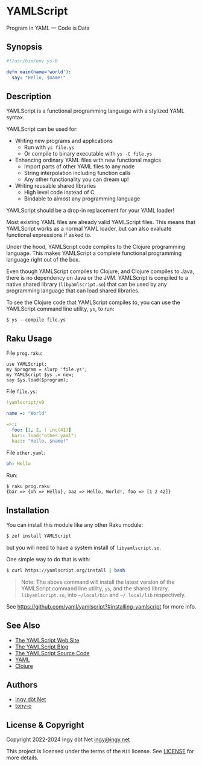 YAMLScript
==========

Program in YAML — Code is Data


## Synopsis

```yaml
#!/usr/bin/env ys-0

defn main(name='world'):
  say: "Hello, $name!"
```


## Description

YAMLScript is a functional programming language with a stylized YAML syntax.

YAMLScript can be used for:

* Writing new programs and applications
  * Run with `ys file.ys`
  * Or compile to binary executable with `ys -C file.ys`
* Enhancing ordinary YAML files with new functional magics
  * Import parts of other YAML files to any node
  * String interpolation including function calls
  * Any other functionality you can dream up!
* Writing reusable shared libraries
  * High level code instead of C
  * Bindable to almost any programming language

YAMLScript should be a drop-in replacement for your YAML loader!

Most existing YAML files are already valid YAMLScript files.
This means that YAMLScript works as a normal YAML loader, but can also evaluate
functional expressions if asked to.

Under the hood, YAMLScript code compiles to the Clojure programming language.
This makes YAMLScript a complete functional programming language right out of
the box.

Even though YAMLScript compiles to Clojure, and Clojure compiles to Java, there
is no dependency on Java or the JVM.
YAMLScript is compiled to a native shared library (`libyamlscript.so`) that can
be used by any programming language that can load shared libraries.

To see the Clojure code that YAMLScript compiles to, you can use the YAMLScript
command line utility, `ys`, to run:

```text
$ ys --compile file.ys
```


## Raku Usage

File `prog.raku`:

```perl6
use YAMLScript;
my $program = slurp 'file.ys';
my YAMLScript $ys .= new;
say $ys.load($program);
```

File `file.ys`:

```yaml
!yamlscript/v0

name =: "World"

=>::
  foo: [1, 2, ! inc(41)]
  bar:: load("other.yaml")
  baz:: "Hello, $name!"
```

File `other.yaml`:

```yaml
oh: Hello
```

Run:

```text
$ raku prog.raku
{bar => {oh => Hello}, baz => Hello, World!, foo => [1 2 42]}
```


## Installation

You can install this module like any other Raku module:

```bash
$ zef install YAMLScript
```

but you will need to have a system install of `libyamlscript.so`.

One simple way to do that is with:

```bash
$ curl https://yamlscript.org/install | bash
```

> Note: The above command will install the latest version of the YAMLScript
command line utility, `ys`, and the shared library, `libyamlscript.so`, into
`~/local/bin` and `~/.local/lib` respectively.

See https://github.com/yaml/yamlscript?#installing-yamlscript for more info.


## See Also

* [The YAMLScript Web Site](https://yamlscript.org)
* [The YAMLScript Blog](https://yamlscript.org/blog)
* [The YAMLScript Source Code](https://github.com/yaml/yamlscript)
* [YAML](https://yaml.org)
* [Clojure](https://clojure.org)


## Authors

* [Ingy döt Net](https://github.com/ingydotnet)
* [tony-o](https://github.com/tony-o)


## License & Copyright

Copyright 2022-2024 Ingy döt Net <ingy@ingy.net>

This project is licensed under the terms of the `MIT` license.
See [LICENSE](https://github.com/yaml/yamlscript/blob/main/License) for
more details.
